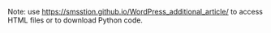 Note: use https://smsstion.github.io/WordPress_additional_article/ to access HTML files or to download Python code.
